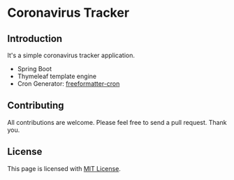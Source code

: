 # Coronavirus Tracker

## Introduction

It's a simple coronavirus tracker application.

* Spring Boot
* Thymeleaf template engine
* Cron Generator: [freeformatter-cron](https://www.freeformatter.com/cron-expression-generator-quartz.html)

## Contributing

All contributions are welcome. Please feel free to send a pull request. Thank you.

## License

This page is licensed with [MIT License](LICENSE.md).